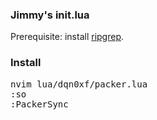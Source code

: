 ### Jimmy's init.lua
Prerequisite: install [ripgrep](https://github.com/BurntSushi/ripgrep).

### Install
<pre>
nvim lua/dqn0xf/packer.lua
:so
:PackerSync
</pre>
